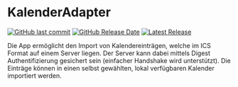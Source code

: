 # KalenderAdapter

[![GitHub last commit](https://img.shields.io/github/last-commit/firesoft-de/KalenderAdapter.svg)](https://github.com/firesoft-de/KalenderAdapter/commits/dev)
[![GitHub Release Date](https://img.shields.io/github/release-date/firesoft-de/KalenderAdapter.svg)](https://github.com/firesoft-de/KalenderAdapter/releases)
[![Latest Release](https://img.shields.io/github/release/firesoft-de/KalenderAdapter.svg)](https://github.com/firesoft-de/KalenderAdapter/releases)

Die App ermöglicht den Import von Kalendereinträgen, welche im ICS Format auf einem Server liegen. Der Server kann dabei mittels Digest Authentifizierung gesichert sein (einfacher Handshake wird unterstützt). Die Einträge können in einen selbst gewählten, lokal verfügbaren Kalender importiert werden.
